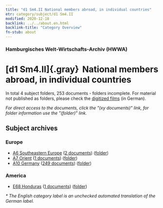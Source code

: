 ```yaml
---
title: "d1 Sm4.II National members abroad, in individual countries"
etr: category/subject/d1 Sm4.II
modified: 2020-12-18
backlink: ../../about.en.html
backlink-title: "Category Overview"
fn-stub: about
---
```


### Hamburgisches Welt-Wirtschafts-Archiv (HWWA)
# [d1 Sm4.II]{.gray}&#8201; National members abroad, in individual countries&#160; 





In total 4 subject folders, 253 documents - folders incomplete.
For material not published as folders, please check the [digitized films](/film/h1_sh) (in German).

_For direct access to the documents, click the "(xy documents)" link, for folder information use the "(folder)" link._

## Subject archives



### Europe

- [A6 Southeastern Europe](../../../geo/about.en.html#A6) (<a href="https://dfg-viewer.de/show/?tx_dlf[id]=https://pm20.zbw.eu/mets/sh/1409xx/140900/1442xx/144224/public.mets.en.xml" target="_blank">2 documents</a>) ([folder](http://purl.org/pressemappe20/folder/sh/140900,144224))
- [A7 Orient](../../../geo/about.en.html#A7) (<a href="https://dfg-viewer.de/show/?tx_dlf[id]=https://pm20.zbw.eu/mets/sh/1409xx/140902/1442xx/144224/public.mets.en.xml" target="_blank">1 documents</a>) ([folder](http://purl.org/pressemappe20/folder/sh/140902,144224))
- [A10 Germany](../../../geo/about.en.html#A10) (<a href="https://dfg-viewer.de/show/?tx_dlf[id]=https://pm20.zbw.eu/mets/sh/1261xx/126128/1442xx/144224/public.mets.en.xml" target="_blank">249 documents</a>) ([folder](http://purl.org/pressemappe20/folder/sh/126128,144224))

### America

- [E68 Honduras](../../../geo/about.en.html#E68) (<a href="https://dfg-viewer.de/show/?tx_dlf[id]=https://pm20.zbw.eu/mets/sh/1416xx/141681/1442xx/144224/public.mets.en.xml" target="_blank">1 documents</a>) ([folder](http://purl.org/pressemappe20/folder/sh/141681,144224))


_* The English category label is an unchecked automated translation of the German label._

